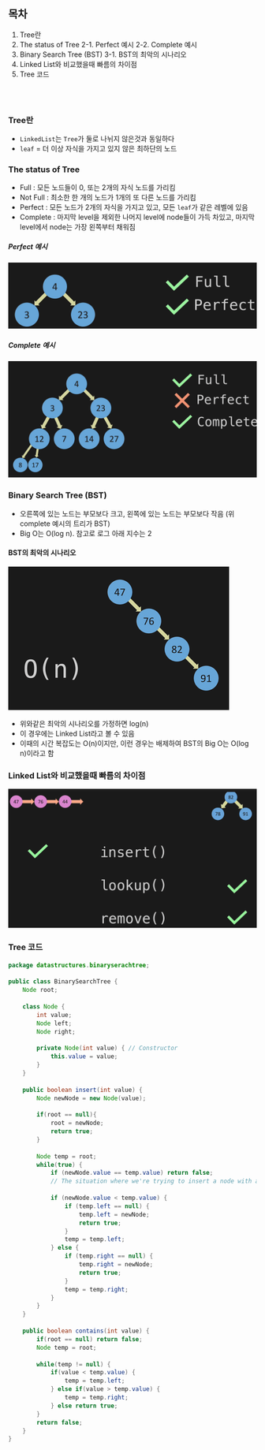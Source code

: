 ## 목차
1. Tree란
2. The status of Tree
2-1. Perfect 예시
2-2. Complete 예시
3. Binary Search Tree (BST)
3-1. BST의 최악의 시나리오
4. Linked List와 비교했을때 빠름의 차이점
5. Tree 코드

<br/><br/>

### Tree란
- `LinkedList`는 `Tree`가 둘로 나뉘지 않은것과 동일하다
- `leaf` = 더 이상 자식을 가지고 있지 않은 최하단의 노드

### The status of Tree
- Full : 모든 노드들이 0, 또는 2개의 자식 노드를 가리킴
- Not Full : 최소한 한 개의 노드가 1개의 또 다른 노드를 가리킴
- Perfect : 모든 노드가 2개의 자식을 가지고 있고, 모든 `leaf`가 같은 레벨에 있음
- Complete : 마지막 level을 제외한 나머지 level에 node들이 가득 차있고, 마지막 level에서 node는 가장 왼쪽부터 채워짐

##### Perfect 예시
![Perfect 노드](https://github.com/Astrid-DM/Algorithms/blob/master/Structure/images/perfect.png?raw=true)

##### Complete 예시
![Complete 노드](https://github.com/Astrid-DM/Algorithms/blob/master/Structure/images/Tree_Complete.png?raw=true)

### Binary Search Tree (BST)
- 오른쪽에 있는 노드는 부모보다 크고, 왼쪽에 있는 노드는 부모보다 작음 (위 complete 예시의 트리가 BST)
- Big O는 O(log n). 참고로 로그 아래 지수는 2

#### BST의 최악의 시나리오
![Worst 케이스](https://github.com/Astrid-DM/Algorithms/blob/master/Structure/images/worst.png?raw=true)
- 위와같은 최악의 시나리오를 가정하면 log(n)
- 이 경우에는 Linked List라고 볼 수 있음
- 이때의 시간 복잡도는 O(n)이지만, 이런 경우는 배제하여 BST의 Big O는 O(log n)이라고 함

### Linked List와 비교했을때 빠름의 차이점
![LinedList vs Tre](https://github.com/Astrid-DM/Algorithms/blob/master/Structure/images/LinkedList_And_Tree.png?raw=true)

### Tree 코드
``` java
package datastructures.binaryserachtree;

public class BinarySearchTree {
    Node root;

    class Node {
        int value;
        Node left;
        Node right;

        private Node(int value) { // Constructor
            this.value = value;
        }
    }

    public boolean insert(int value) {
        Node newNode = new Node(value);

        if(root == null){
            root = newNode;
            return true;
        }

        Node temp = root;
        while(true) {
            if (newNode.value == temp.value) return false;
            // The situation where we're trying to insert a node with a value is already in the tree

            if (newNode.value < temp.value) {
                if (temp.left == null) {
                    temp.left = newNode;
                    return true;
                }
                temp = temp.left;
            } else {
                if (temp.right == null) {
                    temp.right = newNode;
                    return true;
                }
                temp = temp.right;
            }
        }
    }

    public boolean contains(int value) {
        if(root == null) return false;
        Node temp = root;

        while(temp != null) {
            if(value < temp.value) {
                temp = temp.left;
            } else if(value > temp.value) {
                temp = temp.right;
            } else return true;
        }
        return false;
    }
}
```
